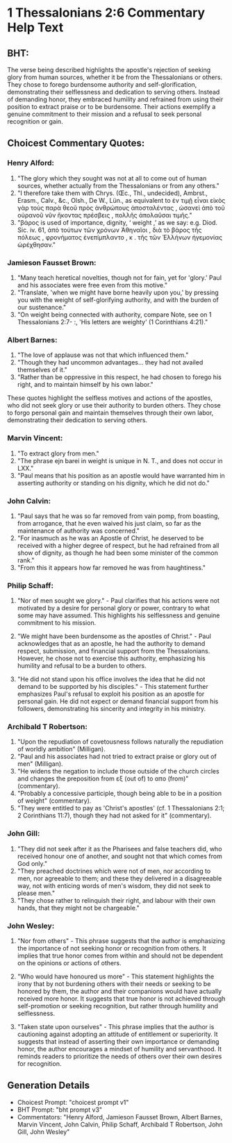 # 1 Thessalonians 2:6 Commentary Help Text

## BHT:
The verse being described highlights the apostle's rejection of seeking glory from human sources, whether it be from the Thessalonians or others. They chose to forego burdensome authority and self-glorification, demonstrating their selflessness and dedication to serving others. Instead of demanding honor, they embraced humility and refrained from using their position to extract praise or to be burdensome. Their actions exemplify a genuine commitment to their mission and a refusal to seek personal recognition or gain.

## Choicest Commentary Quotes:
### Henry Alford:
1. "The glory which they sought was not at all to come out of human sources, whether actually from the Thessalonians or from any others."
2. "I therefore take them with Chrys. (Œc., Thl., undecided), Ambrst., Erasm., Calv., &c., Olsh., De W., Lün., as equivalent to ἐν τιμῇ εἶναι εἰκὸς γὰρ τοὺς παρὰ θεοῦ πρὸς ἀνθρώπους ἀποσταλέντας , ὡσανεὶ ἀπὸ τοῦ οὐρανοῦ νῦν ἥκοντας πρέσβεις , πολλῆς ἀπολαῦσαι τιμῆς."
3. "βάρος is used of importance, dignity, ‘ weight ,’ as we say: e.g. Diod. Sic. iv. 61, ἀπὸ τούτων τῶν χρόνων Ἀθηναῖοι , διὰ τὸ βάρος τῆς πόλεως , φρονήματος ἐνεπίμπλαντο , κ . τῆς τῶν Ἑλλήνων ἡγεμονίας ὠρέχθησαν."

### Jamieson Fausset Brown:
1. "Many teach heretical novelties, though not for fain, yet for 'glory.' Paul and his associates were free even from this motive."
2. "Translate, 'when we might have borne heavily upon you,' by pressing you with the weight of self-glorifying authority, and with the burden of our sustenance."
3. "On weight being connected with authority, compare Note, see on 1 Thessalonians 2:7- :, 'His letters are weighty' (1 Corinthians 4:21)."

### Albert Barnes:
1. "The love of applause was not that which influenced them."
2. "Though they had uncommon advantages... they had not availed themselves of it."
3. "Rather than be oppressive in this respect, he had chosen to forego his right, and to maintain himself by his own labor."

These quotes highlight the selfless motives and actions of the apostles, who did not seek glory or use their authority to burden others. They chose to forgo personal gain and maintain themselves through their own labor, demonstrating their dedication to serving others.

### Marvin Vincent:
1. "To extract glory from men."
2. "The phrase ejn barei in weight is unique in N. T., and does not occur in LXX."
3. "Paul means that his position as an apostle would have warranted him in asserting authority or standing on his dignity, which he did not do."

### John Calvin:
1) "Paul says that he was so far removed from vain pomp, from boasting, from arrogance, that he even waived his just claim, so far as the maintenance of authority was concerned."
2) "For inasmuch as he was an Apostle of Christ, he deserved to be received with a higher degree of respect, but he had refrained from all show of dignity, as though he had been some minister of the common rank."
3) "From this it appears how far removed he was from haughtiness."

### Philip Schaff:
1. "Nor of men sought we glory." - Paul clarifies that his actions were not motivated by a desire for personal glory or power, contrary to what some may have assumed. This highlights his selflessness and genuine commitment to his mission.

2. "We might have been burdensome as the apostles of Christ." - Paul acknowledges that as an apostle, he had the authority to demand respect, submission, and financial support from the Thessalonians. However, he chose not to exercise this authority, emphasizing his humility and refusal to be a burden to others.

3. "He did not stand upon his office involves the idea that he did not demand to be supported by his disciples." - This statement further emphasizes Paul's refusal to exploit his position as an apostle for personal gain. He did not expect or demand financial support from his followers, demonstrating his sincerity and integrity in his ministry.

### Archibald T Robertson:
1. "Upon the repudiation of covetousness follows naturally the repudiation of worldly ambition" (Milligan).
2. "Paul and his associates had not tried to extract praise or glory out of men" (Milligan).
3. "He widens the negation to include those outside of the church circles and changes the preposition from εξ (out of) to απο (from)" (commentary).
4. "Probably a concessive participle, though being able to be in a position of weight" (commentary).
5. "They were entitled to pay as 'Christ's apostles' (cf. 1 Thessalonians 2:1; 2 Corinthians 11:7), though they had not asked for it" (commentary).

### John Gill:
1. "They did not seek after it as the Pharisees and false teachers did, who received honour one of another, and sought not that which comes from God only."
2. "They preached doctrines which were not of men, nor according to men, nor agreeable to them; and these they delivered in a disagreeable way, not with enticing words of men's wisdom, they did not seek to please men."
3. "They chose rather to relinquish their right, and labour with their own hands, that they might not be chargeable."

### John Wesley:
1. "Nor from others" - This phrase suggests that the author is emphasizing the importance of not seeking honor or recognition from others. It implies that true honor comes from within and should not be dependent on the opinions or actions of others.

2. "Who would have honoured us more" - This statement highlights the irony that by not burdening others with their needs or seeking to be honored by them, the author and their companions would have actually received more honor. It suggests that true honor is not achieved through self-promotion or seeking recognition, but rather through humility and selflessness.

3. "Taken state upon ourselves" - This phrase implies that the author is cautioning against adopting an attitude of entitlement or superiority. It suggests that instead of asserting their own importance or demanding honor, the author encourages a mindset of humility and servanthood. It reminds readers to prioritize the needs of others over their own desires for recognition.


## Generation Details
- Choicest Prompt: "choicest prompt v1"
- BHT Prompt: "bht prompt v3"
- Commentators: "Henry Alford, Jamieson Fausset Brown, Albert Barnes, Marvin Vincent, John Calvin, Philip Schaff, Archibald T Robertson, John Gill, John Wesley"
